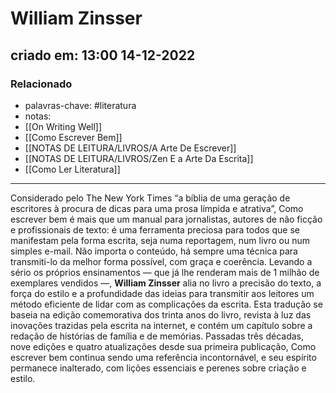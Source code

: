 # William Zinsser
## criado em: 13:00 14-12-2022

### Relacionado
- palavras-chave: #literatura 
- notas: 
- [[On Writing Well]]
- [[Como Escrever Bem]]
- [[NOTAS DE LEITURA/LIVROS/A Arte De Escrever]]
- [[NOTAS DE LEITURA/LIVROS/Zen E a Arte Da Escrita]]
- [[Como Ler Literatura]]

---
Considerado pelo The New York Times “a bíblia de uma geração de escritores à procura de dicas para uma prosa límpida e atrativa”, Como escrever bem é mais que um manual para jornalistas, autores de não ficção e profissionais de texto: é uma ferramenta preciosa para todos que se manifestam pela forma escrita, seja numa reportagem, num livro ou num simples e-mail. Não importa o conteúdo, há sempre uma técnica para transmiti-lo da melhor forma possível, com graça e coerência. Levando a sério os próprios ensinamentos ― que já lhe renderam mais de 1 milhão de exemplares vendidos ―, **William Zinsser** alia no livro a precisão do texto, a força do estilo e a profundidade das ideias para transmitir aos leitores um método eficiente de lidar com as complicações da escrita. Esta tradução se baseia na edição comemorativa dos trinta anos do livro, revista à luz das inovações trazidas pela escrita na internet, e contém um capítulo sobre a redação de histórias de família e de memórias. Passadas três décadas, nove edições e quatro atualizações desde sua primeira publicação, Como escrever bem continua sendo uma referência incontornável, e seu espírito permanece inalterado, com lições essenciais e perenes sobre criação e estilo.